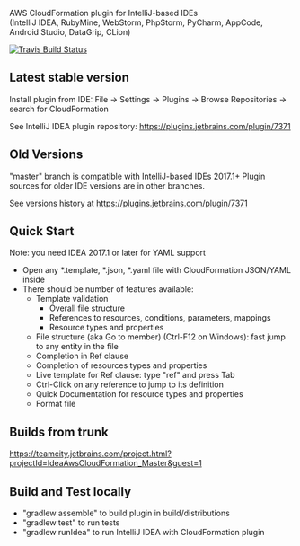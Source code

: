 AWS CloudFormation plugin for IntelliJ-based IDEs  
(IntelliJ IDEA, RubyMine, WebStorm, PhpStorm, PyCharm, AppCode, Android Studio, DataGrip, CLion)

[![Travis Build Status](https://travis-ci.org/shalupov/idea-cloudformation.svg?branch=master)](https://travis-ci.org/shalupov/idea-cloudformation)

Latest stable version
---------------------

Install plugin from IDE: File -> Settings -> Plugins -> Browse Repositories -> search for CloudFormation

See IntelliJ IDEA plugin repository:
https://plugins.jetbrains.com/plugin/7371

Old Versions
------------

"master" branch is compatible with IntelliJ-based IDEs 2017.1+
Plugin sources for older IDE versions are in other branches.

See versions history at https://plugins.jetbrains.com/plugin/7371

Quick Start
-----------

Note: you need IDEA 2017.1 or later for YAML support

* Open any *.template, *.json, *.yaml file with CloudFormation JSON/YAML inside
* There should be number of features available:
  * Template validation
    * Overall file structure
    * References to resources, conditions, parameters, mappings
    * Resource types and properties
  * File structure (aka Go to member) (Ctrl-F12 on Windows): fast jump to any entity in the file
  * Completion in Ref clause
  * Completion of resources types and properties
  * Live template for Ref clause: type "ref" and press Tab
  * Ctrl-Click on any reference to jump to its definition
  * Quick Documentation for resource types and properties
  * Format file

Builds from trunk
-----------------

https://teamcity.jetbrains.com/project.html?projectId=IdeaAwsCloudFormation_Master&guest=1

Build and Test locally
----------------------

 * "gradlew assemble" to build plugin in build/distributions
 * "gradlew test" to run tests
 * "gradlew runIdea" to run IntelliJ IDEA with CloudFormation plugin
